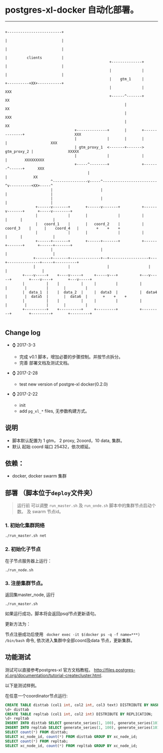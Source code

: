 # postgres-xl-docker 自动化部署。
-------

 


```                                                                                                    
                                                                                                    +-------------------------+
                                                                                                    |                         |
                                                                                                    |                         |
                                                                                                    |         clients         |
                                                +--------------+                                    |                         |
                                                |              |                                    |                         |
                                                |    gtm_1     |                                    +----------+XX+-----------+
                                                |              |                                              XXX
                                                +------^-------+                                             XX
                                                       |                                                    XX
                                                       |                                                 XXX
                                                       |                                                XX
                                +--------------+       |       +--------------+                       XXX
                                |              |       |       |              |                    XXX
                                | gtm_proxy_1  <-------+------->  gtm_proxy_2 |                XXXXX
                                |              |               |              |        XXXXXXXXX
                                +-----^--------+               +-------^------+      XXX
                                      |                                |            XX
                     ^----------------v-----^-------------------------^v----------+XX+-----^
                     |                      |                         |                    |
                     |                      |                         |                    |
              +------v-------+       +------v-------+          +------v-------+      +-----v--------+
              |              |       |              |          |              |      |              |
              |   coord_1    |       |   coord_2    |          |   coord_3    |      |    coord_4   |        +    +    +
              |              |       |              |          |              |      |              |
              +------+-------+       +------+-------+          +------+-------+      +------+-------+
                     |                      |                         |                     |
             +-------+-------+--------------+--+------------------+---+---------------+-----+----------+
             |               |                 |                  |                   |                |
        +----v-----+    +----v-----+     +-----v---+          +---v-----+        +----v----+       +---v-----+
        |          |    |          |     |         |          |         |        |         |       |         |
        |  data_1  |    |  data_2  |     |  data3  |          |  data4  |        |  data5  |       |  data6  |       +    +    +
        |          |    |          |     |         |          |         |        |         |       |         |
        +----------+    +----------+     +---------+          +---------+        +---------+       +---------+


```

## Change log
- ️⌚️ 2017-3-3
    - 完成 v0.1 脚本，增加必要的步骤控制。并按节点拆分。
    - 完善 部署文档及测试文档。


- ️⌚️ 2017-2-28
    - test new version of postgre-xl docker(0.2.0)

- ️⌚️ 2017-2-22
    - init 
    - add `pg_xl_*` files, 无参数构建方式。

## 说明
- 脚本默认配置为 1 gtm， 2 proxy, 2coord，10 data, 集群。
- 默认 起始 coord 端口 25432，依次顺延。

## 依赖：

- docker, docker swarm 集群


## 部署 （脚本位于`deploy`文件夹）
> 运行前 可以调整 `run_master.sh` 及 `run_onde.sh` 脚本中的集群节点启动个数。 及 swarm 节点id。

### 1. 初始化集群网络
```bash
./run_master.sh net
```
### 2. 初始化子节点

在子节点服务器上运行：
```
./run_node.sh
```

### 3. 注册集群节点。
返回集master_node, 运行
```
./run_master.sh
```
如果运行成功，脚本将会返回psql节点更新语句。

更新方法为：

节点注册成功后使用 ` docker exec -it $(docker ps -q -f name=***) /bin/bash` 命令, 依次进入集群中全部coord及data 节点，更新集群。







## 功能测试

测试可以直接参考postgres-xl 官方文档教程。
<http://files.postgres-xl.org/documentation/tutorial-createcluster.html>.

以下是测试样例。

在任意一个coordinator节点运行:

```sql
CREATE TABLE disttab (col1 int, col2 int, col3 text) DISTRIBUTE BY HASH(col1);
\d+ disttab
CREATE TABLE repltab (col1 int, col2 int) DISTRIBUTE BY REPLICATION;
\d+ repltab
INSERT INTO disttab SELECT generate_series(1, 100), generate_series(101, 200), 'foo';
INSERT INTO repltab SELECT generate_series(1, 100), generate_series(101, 200);
SELECT count(*) FROM disttab;
SELECT xc_node_id, count(*) FROM disttab GROUP BY xc_node_id;
SELECT count(*) FROM repltab;
SELECT xc_node_id, count(*) FROM repltab GROUP BY xc_node_id;
```